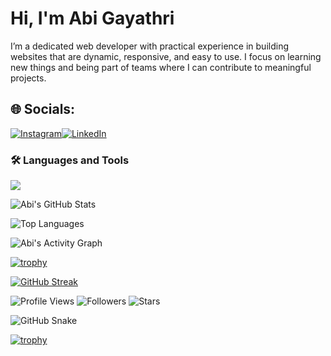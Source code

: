 # Hi, I'm Abi Gayathri 
I’m a dedicated web developer with practical experience in building websites that are dynamic, responsive, and easy to use.
I focus on learning new things and being part of teams where I can contribute to meaningful projects.


## 🌐 Socials:
[![Instagram](https://img.shields.io/badge/Instagram-%23E4405F.svg?style=flat-square&logo=instagram&logoColor=white)](https://www.instagram.com/ab_biie._/)[![LinkedIn](https://img.shields.io/badge/LinkedIn-%230077B5.svg?style=flat-square&logo=linkedin&logoColor=white)](https://www.linkedin.com/in/abi-gayathri-pavalathrowvathan-a555472a3/)

### 🛠️ Languages and Tools
<p align="left">
  <img src="https://skillicons.dev/icons?i=html,css,js,react,php,mysql,python,java,git,github,vscode" />
</p>


![Abi's GitHub Stats](https://github-readme-stats.vercel.app/api?username=abigayathri23&show_icons=true&count_private=true&include_all_commits=true&theme=radical)

![Top Languages](https://github-readme-stats.vercel.app/api/top-langs/?username=abigayathri23&layout=compact&theme=radical)


![Abi's Activity Graph](https://github-readme-activity-graph.vercel.app/graph?username=abigayathri23&theme=tokyo-night)

<!-- Trophy (from github-profile-trophy) -->
[![trophy](https://github-profile-trophy.vercel.app/?username=abigayathri23&theme=onedark&margin-w=10&margin-h=10&no-bg=true&no-frame=true)](https://github.com/ryo-ma/github-profile-trophy)

<!-- Streak stats (from github-readme-streak-stats) -->
[![GitHub Streak](https://github-readme-streak-stats.herokuapp.com?user=YOUR_GITHUB_USERNAME&theme=dark)](https://git.io/streak-stats)

![Profile Views](https://komarev.com/ghpvc/?username=abigayathri23&label=Profile%20Views&color=blueviolet&style=flat)
![Followers](https://img.shields.io/github/followers/abigayathri23?label=Followers&style=social)
![Stars](https://img.shields.io/github/stars/abigayathri23?affiliations=OWNER&style=social)

![GitHub Snake](https://raw.githubusercontent.com/abigayathri23/abigayathri23/output/github-contribution-grid-snake.svg)

[![trophy](https://github-profile-trophy.vercel.app/?username=abigayathri23&theme=radical&margin-w=10&margin-h=10&no-bg=true&no-frame=true)](https://github.com/ryo-ma/github-profile-trophy)

